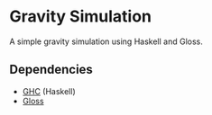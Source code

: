 # Gravity Simulation

A simple gravity simulation using Haskell and Gloss.

## Dependencies

* [GHC](https://wiki.haskell.org/Haskell_in_5_steps) (Haskell)
* [Gloss](https://hackage.haskell.org/package/gloss-1.1.1.0)